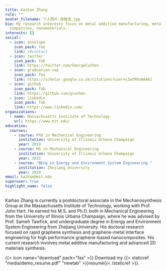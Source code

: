 ```yaml
---
title: Kaihao Zhang
role: ""
avatar_filename: 个人照片-张楷浩.jpg
bio: My research interests focus on metal additive manufacturing, metal matrix
  composites, nanomaterials.
interests: []
social:
  - icon: envelope
    icon_pack: fas
    link: /#contact
  - icon: twitter
    icon_pack: fab
    link: https://twitter.com/GeorgeCushen
  - icon: graduation-cap
    icon_pack: fas
    link: https://scholar.google.co.uk/citations?user=sIwtMXoAAAAJ
  - icon: github
    icon_pack: fab
    link: https://github.com/gcushen
  - icon: linkedin
    icon_pack: fab
    link: https://www.linkedin.com/
organizations:
  - name: Massachusetts Institute of Technology
    url: https://www.mit.edu/
education:
  courses:
    - course: PhD in Mechanical Engineering
      institution: University of Illinois Urbana Champaign
      year: 2019
    - course: MS in Mechanical Engineering
      institution: University of Illinois Urbana Champaign
      year: 2015
    - course: "BEng in Energy and Environment System Engineering "
      institution: Zhejiang University
      year: 2010
email: kaihao@mit.edu
superuser: true
highlight_name: false
---
```

Kaihao Zhang is currently a postdoctoral associate in the Mechanosynthesis Group at the Massachusetts Institute of Technology, working with Prof. John Hart. He earned his M.S. and Ph.D. both in Mechanical Engineering from the University of Illinois Urbana Champaign, where he was advised by Prof. Sameh Tawfick, and undergraduate degree in Energy and Environment System Engineering from Zhejiang University. His doctoral research focused on rapid graphene synthesis and graphene-metal interface engineering for high performance graphene-based nanocomposites. His current research involves metal additive manufacturing and advanced 2D materials synthesis. 



{{< icon name="download" pack="fas" >}} Download my {{< staticref "media/demo_resume.pdf" "newtab" >}}resumé{{< /staticref >}}.
